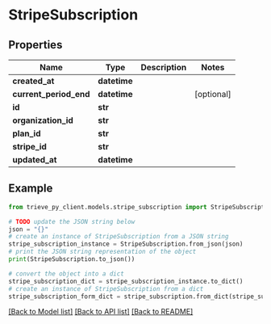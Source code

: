 # StripeSubscription


## Properties

Name | Type | Description | Notes
------------ | ------------- | ------------- | -------------
**created_at** | **datetime** |  | 
**current_period_end** | **datetime** |  | [optional] 
**id** | **str** |  | 
**organization_id** | **str** |  | 
**plan_id** | **str** |  | 
**stripe_id** | **str** |  | 
**updated_at** | **datetime** |  | 

## Example

```python
from trieve_py_client.models.stripe_subscription import StripeSubscription

# TODO update the JSON string below
json = "{}"
# create an instance of StripeSubscription from a JSON string
stripe_subscription_instance = StripeSubscription.from_json(json)
# print the JSON string representation of the object
print(StripeSubscription.to_json())

# convert the object into a dict
stripe_subscription_dict = stripe_subscription_instance.to_dict()
# create an instance of StripeSubscription from a dict
stripe_subscription_form_dict = stripe_subscription.from_dict(stripe_subscription_dict)
```
[[Back to Model list]](../README.md#documentation-for-models) [[Back to API list]](../README.md#documentation-for-api-endpoints) [[Back to README]](../README.md)


